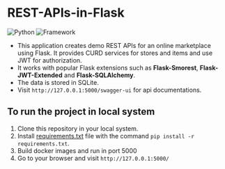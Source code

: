 # REST-APIs-in-Flask
![Python](https://img.shields.io/badge/Python-3.8-blueviolet)
![Framework](https://img.shields.io/badge/Framework-Flask-red)

- This application creates demo REST APIs for an online marketplace using Flask. It provides CURD services for stores and items and use JWT for authorization. 
- It works with popular Flask extensions such as **Flask-Smorest**, **Flask-JWT-Extended** and **Flask-SQLAlchemy**.
- The data is stored in SQLite.
- Visit `http://127.0.0.1:5000/swagger-ui` for api documentations.

## To run the project in local system

1. Clone this repository in your local system.
2. Install [requirements.txt](https://github.com/yugu-yg/rest-api-in-flask/blob/master/requirements.txt) file with the command `pip install -r requirements.txt`.
3. Build docker images and run in port 5000
4. Go to your browser and visit `http://127.0.0.1:5000/`

